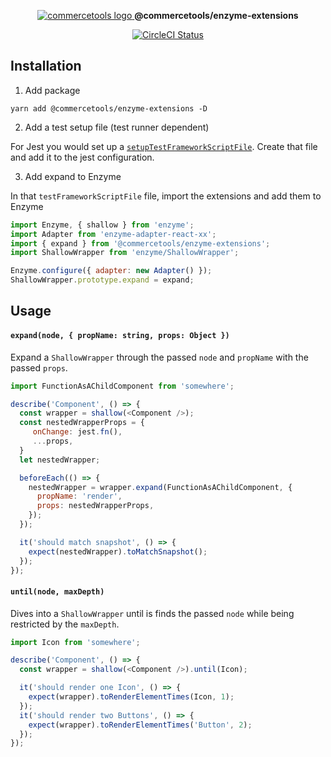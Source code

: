 <p align="center">
  <a href="https://commercetools.com/">
    <img alt="commercetools logo" src="http://cdn.rawgit.com/commercetools/press-kit/master/PNG/72DPI/CT%20logo%20chrom%20black%20horizontal%20RGB%2072dpi.png">
  </a>
  <b>@commercetools/enzyme-extensions</b>
</p>

<p align="center">
  <a href="https://circleci.com/gh/commercetools/enzyme-extensions">
    <img alt="CircleCI Status" src="https://circleci.com/gh/commercetools/enzyme-extensions.svg?style=shield&circle-token=e58fc71dcfcab717a3ab1e529da76ab127d33a5e">
  </a>
</p>

## Installation

1.  Add package

`yarn add @commercetools/enzyme-extensions -D`

2.  Add a test setup file (test runner dependent)

For Jest you would set up a [`setupTestFrameworkScriptFile`](https://facebook.github.io/jest/docs/configuration.html#setuptestframeworkscriptfile-string).
Create that file and add it to the jest configuration.

3.  Add expand to Enzyme

In that `testFrameworkScriptFile` file, import the extensions and add them to Enzyme

```js
import Enzyme, { shallow } from 'enzyme';
import Adapter from 'enzyme-adapter-react-xx';
import { expand } from '@commercetools/enzyme-extensions';
import ShallowWrapper from 'enzyme/ShallowWrapper';

Enzyme.configure({ adapter: new Adapter() });
ShallowWrapper.prototype.expand = expand;
```

## Usage

#### `expand(node, { propName: string, props: Object })`

Expand a `ShallowWrapper` through the passed `node` and `propName` with the passed `props`.

```js
import FunctionAsAChildComponent from 'somewhere';

describe('Component', () => {
  const wrapper = shallow(<Component />);
  const nestedWrapperProps = {
     onChange: jest.fn(),
     ...props,
  }
  let nestedWrapper;

  beforeEach(() => {  
    nestedWrapper = wrapper.expand(FunctionAsAChildComponent, {
      propName: 'render',
      props: nestedWrapperProps,
    });
  });

  it('should match snapshot', () => {
    expect(nestedWrapper).toMatchSnapshot();
  });
});
```

#### `until(node, maxDepth)`

Dives into a `ShallowWrapper` until is finds the passed `node` while being restricted by the `maxDepth`.

```js
import Icon from 'somewhere';

describe('Component', () => {
  const wrapper = shallow(<Component />).until(Icon);

  it('should render one Icon', () => {
    expect(wrapper).toRenderElementTimes(Icon, 1);
  });
  it('should render two Buttons', () => {
    expect(wrapper).toRenderElementTimes('Button', 2);
  });
});
```
